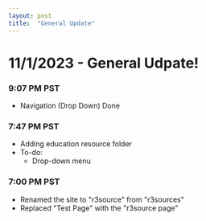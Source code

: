 ```yaml
---
layout: post
title:  "General Update"
---
```

# 11/1/2023 - General Udpate!
### 9:07 PM PST
- Navigation (Drop Down) Done

### 7:47 PM PST
- Adding education resource folder
- To-do:
  - Drop-down menu 

### 7:00 PM PST
- Renamed the site to "r3source" from "r3sources"
- Replaced "Test Page" with the "r3source page"
